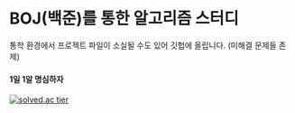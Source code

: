 #  BOJ(백준)를 통한 알고리즘 스터디
통학 환경에서 프로젝트 파일이 소실될 수도 있어 깃헙에 올립니다. (미해결 문제들 존제)
#### 1일 1알 명심하자
[![solved.ac tier](http://mazassumnida.wtf/api/generate_badge?boj=chihungim)](https://solved.ac/chihungim)
